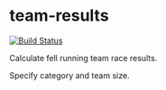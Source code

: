 # team-results 
[![Build Status](https://travis-ci.com/rodscott/team-results.svg?branch=master)](https://travis-ci.com/rodscott/team-results)

Calculate fell running team race results.

Specify category and team size.
